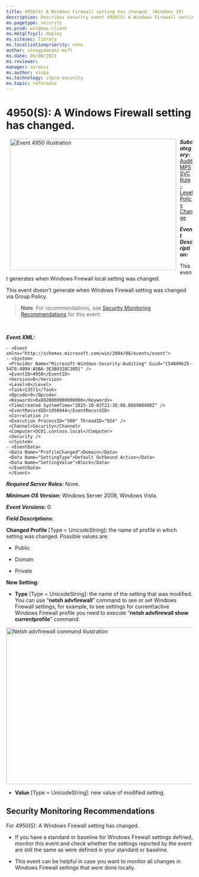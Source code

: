 ```yaml
---
title: 4950(S) A Windows Firewall setting has changed. (Windows 10)
description: Describes security event 4950(S) A Windows Firewall setting has changed.
ms.pagetype: security
ms.prod: windows-client
ms.mktglfcycl: deploy
ms.sitesec: library
ms.localizationpriority: none
author: vinaypamnani-msft
ms.date: 09/08/2021
ms.reviewer: 
manager: aaroncz
ms.author: vinpa
ms.technology: itpro-security
ms.topic: reference
---
```


# 4950(S): A Windows Firewall setting has changed.


<img src="images/event-4950.png" alt="Event 4950 illustration" width="449" height="354" hspace="10" align="left" />

***Subcategory:***&nbsp;[Audit MPSSVC Rule-Level Policy Change](audit-mpssvc-rule-level-policy-change.md)

***Event Description:***

This event generates when Windows Firewall local setting was changed.

This event doesn't generate when Windows Firewall setting was changed via Group Policy.

> **Note**&nbsp;&nbsp;For recommendations, see [Security Monitoring Recommendations](#security-monitoring-recommendations) for this event.

<br clear="all">

***Event XML:***
```
- <Event xmlns="http://schemas.microsoft.com/win/2004/08/events/event">
- <System>
 <Provider Name="Microsoft-Windows-Security-Auditing" Guid="{54849625-5478-4994-A5BA-3E3B0328C30D}" /> 
 <EventID>4950</EventID> 
 <Version>0</Version> 
 <Level>0</Level> 
 <Task>13571</Task> 
 <Opcode>0</Opcode> 
 <Keywords>0x8020000000000000</Keywords> 
 <TimeCreated SystemTime="2015-10-03T21:38:08.086908400Z" /> 
 <EventRecordID>1050944</EventRecordID> 
 <Correlation /> 
 <Execution ProcessID="500" ThreadID="924" /> 
 <Channel>Security</Channel> 
 <Computer>DC01.contoso.local</Computer> 
 <Security /> 
 </System>
- <EventData>
 <Data Name="ProfileChanged">Domain</Data> 
 <Data Name="SettingType">Default Outbound Action</Data> 
 <Data Name="SettingValue">Block</Data> 
 </EventData>
 </Event>

```

***Required Server Roles:*** None.

***Minimum OS Version:*** Windows Server 2008, Windows Vista.

***Event Versions:*** 0.

***Field Descriptions:***

**Changed Profile** \[Type = UnicodeString\]**:** the name of profile in which setting was changed. Possible values are:

-   Public

-   Domain

-   Private

**New Setting:**

-   **Type** \[Type = UnicodeString\]: the name of the setting that was modified. You can use “**netsh advfirewall**” command to see or set Windows Firewall settings, for example, to see settings for current\\active Windows Firewall profile you need to execute “**netsh advfirewall show currentprofile**” command:

<img src="images/netsh-advfirewall-command.png" alt="Netsh advfirewall command illustration" width="951" height="422" />

-   **Value** \[Type = UnicodeString\]: new value of modified setting.

## Security Monitoring Recommendations

For 4950(S): A Windows Firewall setting has changed.

-   If you have a standard or baseline for Windows Firewall settings defined, monitor this event and check whether the settings reported by the event are still the same as were defined in your standard or baseline.

-   This event can be helpful in case you want to monitor all changes in Windows Firewall settings that were done locally.

